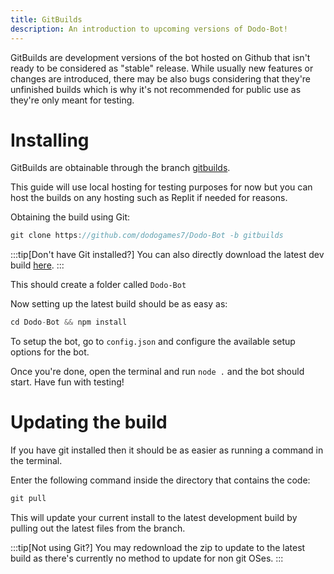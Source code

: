 ```yaml
---
title: GitBuilds
description: An introduction to upcoming versions of Dodo-Bot!
---
```

GitBuilds are development versions of the bot hosted on Github that isn't ready to be considered as "stable" release. While usually new features or changes are introduced, there may be also bugs considering that they're unfinished builds which is why it's not recommended for public use as they're only meant for testing.


# Installing
GitBuilds are obtainable through the branch [gitbuilds](https://github.com/dodogames7/Dodo-Bot/tree/gitbuilds).

This guide will use local hosting for testing purposes for now but you can host the builds on any hosting such as Replit if needed for reasons.

Obtaining the build using Git:
```js
git clone https://github.com/dodogames7/Dodo-Bot -b gitbuilds
```
:::tip[Don't have Git installed?]
You can also directly download the latest dev build [here](https://github.com/DodoGames7/Dodo-Bot/archive/refs/heads/gitbuilds.zip).
:::

This should create a folder called `Dodo-Bot`

Now setting up the latest build should be as easy as:
```js
cd Dodo-Bot && npm install
```

To setup the bot, go to `config.json` and configure the available setup options for the bot.

Once you're done, open the terminal and run `node .` and the bot should start. Have fun with testing!


# Updating the build
If you have git installed then it should be as easier as running a command in the terminal.

Enter the following command inside the directory that contains the code:
```js
git pull
```

This will update your current install to the latest development build by pulling out the latest files from the branch.

:::tip[Not using Git?]
You may redownload the zip to update to the latest build as there's currently no method to update for non git OSes.
:::